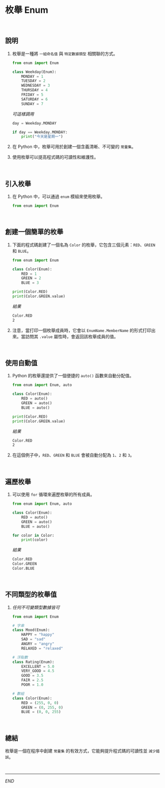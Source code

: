 # 枚舉 Enum

<br>

## 說明

1. 枚舉是一種將 `一組命名值` 與 `特定數據類型` 相關聯的方式。

   ```python
   from enum import Enum

   class Weekday(Enum):
       MONDAY = 1
       TUESDAY = 2
       WEDNESDAY = 3
       THURSDAY = 4
       FRIDAY = 5
       SATURDAY = 6
       SUNDAY = 7
   ```

   _可這樣調用_

   ```python
   day = Weekday.MONDAY

   if day == Weekday.MONDAY:
       print("今天是星期一")
   ```
2. 在 Python 中，枚舉可用於創建一個含義清晰、不可變的 `常量集`。
3. 使用枚舉可以提高程式碼的可讀性和維護性。

<br>

## 引入枚舉

1. 在 Python 中，可以通過 `enum` 模組來使用枚舉。

    ```python
    from enum import Enum
    ```

<br>

## 創建一個簡單的枚舉

1. 下面的程式碼創建了一個名為 `Color` 的枚舉，它包含三個元素：`RED`、`GREEN` 和 `BLUE`。

    ```python
    from enum import Enum

    class Color(Enum):
        RED = 1
        GREEN = 2
        BLUE = 3

    print(Color.RED)
    print(Color.GREEN.value)
    ```

    _結果_

    ```bash
    Color.RED
    2
    ```

2. 注意，當打印一個枚舉成員時，它會以 `EnumName.MemberName` 的形式打印出來。當訪問其 `.value` 屬性時，會返回該枚舉成員的值。

<br>

## 使用自動值

1. Python 的枚舉還提供了一個便捷的 `auto()` 函數來自動分配值。

    ```python
    from enum import Enum, auto

    class Color(Enum):
        RED = auto()
        GREEN = auto()
        BLUE = auto()

    print(Color.RED)
    print(Color.GREEN.value)
    ```

    _結果_

    ```bash
    Color.RED
    2
    ```

2. 在這個例子中，`RED`、`GREEN` 和 `BLUE` 會被自動分配為 `1`、`2` 和 `3`。

<br>

## 遍歷枚舉

1. 可以使用 `for` 循環來遍歷枚舉的所有成員。

    ```python
    from enum import Enum, auto

    class Color(Enum):
        RED = auto()
        GREEN = auto()
        BLUE = auto()

    for color in Color:
        print(color)
    ```

    _結果_

    ```bash
    Color.RED
    Color.GREEN
    Color.BLUE
    ```

<br>

## 不同類型的枚舉值

1. _任何不可變類型數據皆可_

    ```python
    from enum import Enum

    # 字串
    class Mood(Enum):
        HAPPY = "happy"
        SAD = "sad"
        ANGRY = "angry"
        RELAXED = "relaxed"

    # 浮點數
    class Rating(Enum):
        EXCELLENT = 5.0
        VERY_GOOD = 4.5
        GOOD = 3.5
        FAIR = 2.5
        POOR = 1.0

    # 數組
    class Color(Enum):
        RED = (255, 0, 0)
        GREEN = (0, 255, 0)
        BLUE = (0, 0, 255)
    ```

<br>

## 總結

枚舉是一個在程序中創建 `常量集` 的有效方式，它能夠提升程式碼的可讀性並 `減少錯誤`。

<br>

---

_END_

